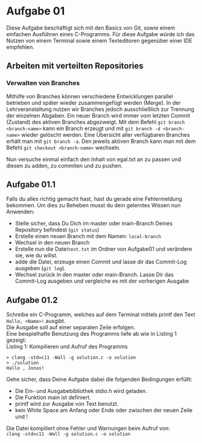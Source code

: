 # Aufgabe 01

Diese Aufgabe beschäftigt sich mit den Basics von Git, sowie einem einfachen Ausführen eines C-Programms.
Für diese Aufgabe würde ich das Nutzen von einem Terminal sowie einem Texteditoren gegenüber einer IDE empfehlen.

## Arbeiten mit verteilten Repositories
### Verwalten von Branches
Mithilfe von Branches können verschiedene Entwicklungen parallel betrieben und später wieder zusammengefügt werden (Merge). In der Lehrveranstaltung nutzen wir Branches jedoch ausschließlich zur Trennung der einzelnen Abgaben. 
Ein neuer Branch wird immer vom letzten Commit (Zustand) des aktiven Branches abgezweigt. 
Mit dem Befehl ```git branch <branch-name>``` kann ein Branch erzeugt und mit ```git branch -d <branch-name>``` wieder gelöscht werden.
Eine Übersicht aller verfügbaren Branches erhält man mit ```git branch -a```.
Den jeweils aktiven Branch kann man mit dem Befehl ```git checkout <branch-name>``` wechseln.

Nun versuche einmal einfach den Inhalt von egal.txt an zu passen und diesen zu adden, zu commiten und zu pushen.

## Aufgabe 01.1

Falls du alles richtig gemacht hast, hast du gerade eine Fehlermeldung bekommen.
Um dies zu Beheben musst du dein gelerntes Wissen nun Anwenden:

- Stelle sicher, dass Du Dich im master oder main-Branch Deines Repository befindest (```git status```)
- Erstelle einen neuen Branch mit dem Namen: ```local-branch```
- Wechsel in den neuen Branch
- Erstelle nun die Datei```test.txt``` im Ordner von Aufgabe01 und verändere sie, wie du willst.
- adde die Datei, erzeuge einen Commit und lasse dir das Commit-Log ausgeben (```git log```).
- Wechsel zurück in den master oder main-Branch. Lasse Dir das Commit-Log ausgeben und vergleiche es mit der vorherigen Ausgabe

## Aufgabe 01.2

Schreibe ein C-Programm, welches auf dem Terminal mittels printf den Text ```Hallo, <Name>!``` ausgibt.\
Die Ausgabe soll auf einer separaten Zeile erfolgen.\
Eine beispielhafte Benutzung des Programms liefe ab wie in Listing 1 gezeigt:\
Listing 1: Kompilieren und Aufruf des Programms
```
> clang -std=c11 -Wall -g solution.c -o solution
> ./solution
Hallo , Jonas!
```

Gehe sicher, dass Deine Aufgabe dabei die folgenden Bedingungen erfüllt:
- Die Ein- und Ausgabebibliothek stdio.h wird geladen.
- Die Funktion main ist definiert.
- printf wird zur Ausgabe von Text benutzt.
- kein White Space am Anfang oder Ende oder zwischen der neuen Zeile und !

Die Datei kompiliert ohne Fehler und Warnungen beim Aufruf von:\
```clang -std=c11 -Wall -g solution.c -o solution```